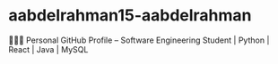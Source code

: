 # aabdelrahman15-aabdelrahman
👨🏽‍💻 Personal GitHub Profile – Software Engineering Student | Python | React | Java | MySQL
